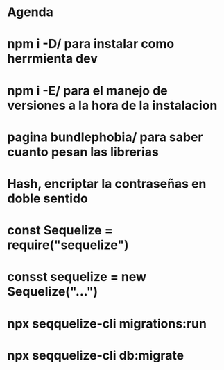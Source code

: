 # Agenda
# npm i -D/ para instalar como herrmienta dev
# npm i -E/ para el manejo de versiones a la hora de la instalacion 
# pagina bundlephobia/ para saber cuanto pesan las librerias
# Hash, encriptar la contraseñas en doble sentido
# const Sequelize = require("sequelize")
# consst sequelize = new Sequelize("...")
# npx seqquelize-cli migrations:run
# npx seqquelize-cli db:migrate